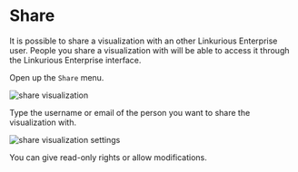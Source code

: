 # Share

It is possible to share a visualization with an other Linkurious Enterprise user. People you share a visualization with will be able to access it through the Linkurious Enterprise interface.

Open up the ```Share``` menu.

![share visualization](https://dl.dropboxusercontent.com/s/4ah2cjt29xfhz27/115.png?dl=0)

Type the username or email of the person you want to share the visualization with.

![share visualization settings](https://dl.dropboxusercontent.com/s/2r4lkwx8y600kid/116.png?dl=0)

You can give read-only rights or allow modifications.
